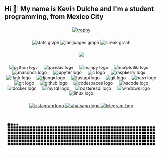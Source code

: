 <h2 align="left">Hi 👋! My name is Kevin Dulche and I'm a student programming, from Mexico City</h2>

###

<div align="center">
  <a href="https://github.com/ryo-ma/github-profile-trophy">
    <img src="https://github-profile-trophy.vercel.app/?username=kevin-dulche&margin-w=15&title=-Issues,-Stars,-Reviews" alt="trophy" />
  </a>
</div>

###

<div align="center">
  <img src="https://github-readme-stats.vercel.app/api?username=kevin-dulche&hide_title=false&hide_rank=false&show_icons=true&include_all_commits=true&count_private=true&disable_animations=false&theme=light&locale=en&hide_border=false" height="150" alt="stats graph"  />
  <img src="https://github-readme-stats.vercel.app/api/top-langs?username=kevin-dulche&locale=en&hide_title=false&layout=compact&card_width=320&langs_count=5&theme=light&hide_border=false" height="150" alt="languages graph"  />
  <img src="https://streak-stats.demolab.com?user=kevin-dulche&locale=en&mode=daily&theme=light&hide_border=false&border_radius=5" height="150" alt="streak graph"  />
  
</div>

###

<div align="center">
  <img src="https://profile-counter.glitch.me/kevin-dulche/count.svg?"  />
</div>

###

<div align="center">
  <img src="https://cdn.jsdelivr.net/gh/devicons/devicon/icons/python/python-original.svg" height="30" alt="python logo"/>
  <img width="12"/>
  <img src="https://cdn.jsdelivr.net/gh/devicons/devicon@latest/icons/pandas/pandas-original.svg" height="30" alt="pandas logo"/>
  <img width="12"/>
  <img src="https://cdn.jsdelivr.net/gh/devicons/devicon@latest/icons/numpy/numpy-original.svg" height="30" alt="numpy logo"/>
  <img width="12"/>
  <img src="https://cdn.jsdelivr.net/gh/devicons/devicon@latest/icons/matplotlib/matplotlib-original.svg" height="30" alt="matplotlib logo"/>
  <img width="12"/>
  <img src="https://cdn.jsdelivr.net/gh/devicons/devicon@latest/icons/anaconda/anaconda-original.svg" height="30" alt="anaconda logo"/>
  <img width="12"/>
  <img src="https://cdn.jsdelivr.net/gh/devicons/devicon@latest/icons/jupyter/jupyter-original-wordmark.svg" height="30" alt="jupyter logo"/>
  <img width="12"/>
  <img src="https://cdn.jsdelivr.net/gh/devicons/devicon/icons/c/c-original.svg" height="30" alt="c logo"  />
  <img width="12"/>
  <img src="https://cdn.jsdelivr.net/gh/devicons/devicon@latest/icons/raspberrypi/raspberrypi-original.svg" height="30" alt="raspberry logo"/>
  <img width="12"/>
  <img src="https://cdn.jsdelivr.net/gh/devicons/devicon/icons/flask/flask-original.svg" height="30" alt="flask logo"  />
  <img width="12"/>
  <img src="https://cdn.jsdelivr.net/gh/devicons/devicon@latest/icons/django/django-plain.svg" height="30" alt="django logo"/>
  <img width="12"/>
  <img src="https://cdn.jsdelivr.net/gh/devicons/devicon@latest/icons/fastapi/fastapi-original.svg" height="30" alt="fastapi logo"/>
  <img width="12"/>
  <img src="https://cdn.jsdelivr.net/gh/devicons/devicon@latest/icons/grpc/grpc-plain.svg" height="30" alt="git logo"/>
  <img width="12"/>
  <img src="https://cdn.jsdelivr.net/gh/devicons/devicon@latest/icons/bash/bash-original.svg" height="30" alt="bash logo"/>
  <img width="12"/>
  <img src="https://cdn.jsdelivr.net/gh/devicons/devicon@latest/icons/git/git-original.svg" height="30" alt="git logo"/>
  <img width="12"/>
  <img src="https://cdn.jsdelivr.net/gh/devicons/devicon@latest/icons/github/github-original.svg" height="30" alt="github logo"/>
  <img width="12"/>
  <img src="https://cdn.jsdelivr.net/gh/devicons/devicon@latest/icons/githubcodespaces/githubcodespaces-original.svg" height="30" alt="codespaces logo"/>
  <img width="12"/>
  <img src="https://cdn.jsdelivr.net/gh/devicons/devicon@latest/icons/vscode/vscode-original.svg" height="30" alt="vscode logo"/>
  <img width="12"/>
  <img src="https://cdn.jsdelivr.net/gh/devicons/devicon@latest/icons/docker/docker-original.svg" height="30" alt="docker logo"/>
  <img width="12"/>
  <img src="https://cdn.jsdelivr.net/gh/devicons/devicon@latest/icons/mysql/mysql-original.svg" height="30" alt="mysql logo"/>
  <img width="12"/>
  <img src="https://cdn.jsdelivr.net/gh/devicons/devicon@latest/icons/postgresql/postgresql-original.svg" height="30" alt="postgresql logo"/>
  <img width="12"/>
  <img src="https://cdn.jsdelivr.net/gh/devicons/devicon@latest/icons/windows11/windows11-original.svg" height="30" alt="windows logo"/>
  <img width="12"/>
  <img src="https://cdn.jsdelivr.net/gh/devicons/devicon@latest/icons/linux/linux-original.svg" height="30" alt="linux logo"/>
</div>

###

<div align="center">
  <a href="https://www.instagram.com/kevin_dulch3/">
    <img src="https://img.shields.io/static/v1?message=Instagram&logo=instagram&label=&color=E4405F&logoColor=white&labelColor=&style=for-the-badge" height="35" alt="instagram logo"/>
  </a>
  <a href="http://wa.me/525584589763">
    <img src="https://img.shields.io/static/v1?message=Whatsapp&logo=whatsapp&label=&color=25D366&logoColor=white&labelColor=&style=for-the-badge" height="35" alt="whatsapp logo"  />
  </a>
  <a href="t.me/KevinDulche">
    <img src="https://img.shields.io/static/v1?message=Telegram&logo=telegram&label=&color=2CA5E0&logoColor=white&labelColor=&style=for-the-badge" height="35" alt="telegram logo"  />
  </a>
</div>

###

<br clear="both">

<img src="https://raw.githubusercontent.com/kevin-dulche/kevin-dulche/output/snake.svg" alt="Snake animation" />

###